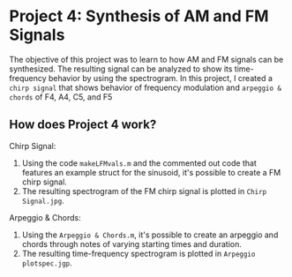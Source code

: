 # Project 4: Synthesis of AM and FM Signals 

The objective of this project was to learn to how AM and FM signals can be synthesized. The resulting 
signal can be analyzed to show its time-frequency behavior by using the spectrogram. In this project, I created a `chirp signal` that shows behavior of frequency modulation and `arpeggio & chords` of F4, A4, C5, and F5

## How does Project 4 work? 

Chirp Signal: 
  1. Using the code `makeLFMvals.m` and the commented out code that features an example struct for the sinusoid, it's possible to create a FM chirp signal. 
  2. The resulting spectrogram of the FM chirp signal is plotted in `Chirp Signal.jpg`. 

Arpeggio & Chords: 
  1. Using the `Arpeggio & Chords.m`, it's possible to create an arpeggio and chords through notes of varying starting times and duration. 
  2. The resulting time-frequency spectrogram is plotted in `Arpeggio plotspec.jgp`.
